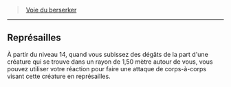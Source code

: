 ﻿---
!Generic
Id: barbarian_berserker_hd.md#représailles
ParentLink: barbarian_berserker_hd.md#voie-du-berserker
Name: Représailles
ParentName: Voie du berserker
NameLevel: 2
---
> [Voie du berserker](hd_barbarian_berserker.md)

---

## Représailles

À partir du niveau 14, quand vous subissez des dégâts de la part d'une créature qui se trouve dans un rayon de 1,50 mètre autour de vous, vous pouvez utiliser votre réaction pour faire une attaque de corps-à-corps visant cette créature en représailles.

